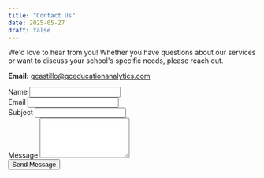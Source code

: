 ```yaml
---
title: "Contact Us"
date: 2025-05-27
draft: false
---
```


We'd love to hear from you! Whether you have questions about our services or want to discuss your school's specific needs, please reach out.

**Email:** [gcastillo@gceducationanalytics.com](mailto:gcastillo@gceducationanalytics.com)


<form action="https://formsubmit.co/43385c3b061425e22f953f610f16b8fe" method="POST" class="max-w-2xl mx-auto p-6 bg-white rounded-xl shadow space-y-6">
  <!-- Hidden fields -->
  <input type="hidden" name="_captcha" value="false">
  <input type="hidden" name="_next" value="http://localhost:1313/thank-you/">
  <input type="text" name="_honey" style="display:none">

  <!-- Name -->
  <div>
    <label for="name" class="block font-semibold text-gray-700 mb-1">Name</label>
    <input type="text" name="name" required class="w-full border border-gray-300 rounded-lg p-2">
  </div>

  <!-- Email -->
  <div>
    <label for="email" class="block font-semibold text-gray-700 mb-1">Email</label>
    <input type="email" name="email" required class="w-full border border-gray-300 rounded-lg p-2">
  </div>

  <!-- Subject -->
  <div>
    <label for="subject" class="block font-semibold text-gray-700 mb-1">Subject</label>
    <input type="text" name="subject" required class="w-full border border-gray-300 rounded-lg p-2">
  </div>

  <!-- Message -->
  <div>
    <label for="message" class="block font-semibold text-gray-700 mb-1">Message</label>
    <textarea name="message" rows="5" required class="w-full border border-gray-300 rounded-lg p-2"></textarea>
  </div>

  <!-- Outlined Submit Button -->
  <div class="text-center">
    <button type="submit" class="inline-block px-6 py-2 border-2 border-blue-600 text-blue-600 font-semibold rounded-lg hover:bg-blue-600 hover:text-white transition">
      Send Message
    </button>
  </div>
</form>

